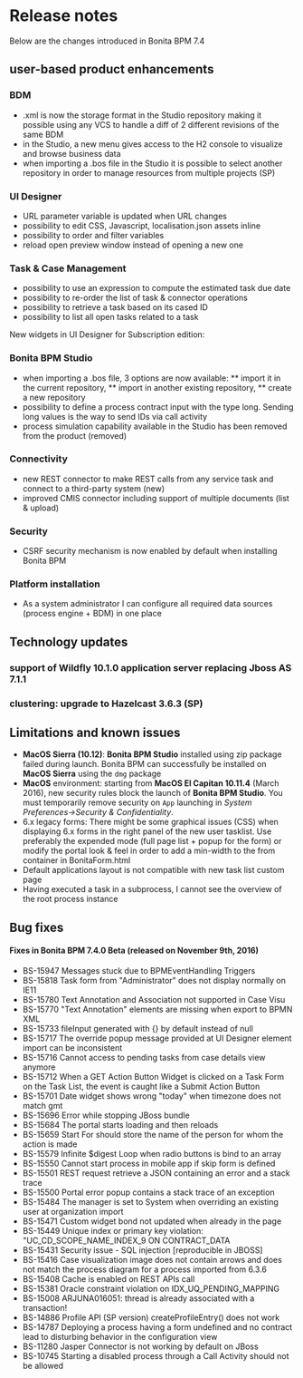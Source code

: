 # Release notes

Below are the changes introduced in Bonita BPM 7.4

## user-based product enhancements

### BDM
* .xml is now the storage format in the Studio repository making it possible using any VCS to handle a diff of 2 different revisions of the same BDM
* in the Studio, a new menu gives access to the H2 console to visualize and browse business data
* when importing a .bos file in the Studio it is possible to select another repository in order to manage resources from multiple projects (SP)

### UI Designer
* URL parameter variable is updated when URL changes
* possibility to edit CSS, Javascript, localisation.json assets inline
* possibility to order and filter variables
* reload open preview window instead of opening a new one


### Task & Case Management
* possibility to use an expression to compute the estimated task due date
* possibility to re-order the list of task & connector operations
* possibility to retrieve a task based on its cased ID
* possibility to list all open tasks related to a task

New widgets in UI Designer for Subscription edition:

### Bonita BPM Studio
* when importing a .bos file, 3 options are now available:
** import it in the current repository,
** import in another existing repository,
** create a new repository
* possibility to define a process contract input with the type long. Sending long values is the way to send IDs via call activity
* process simulation capability available in the Studio has been removed from the product (removed)

### Connectivity
* new REST connector to make REST calls from any service task and connect to a third-party system (new)
* improved CMIS connector including support of multiple documents (list & upload)

### Security
* CSRF security mechanism is now enabled by default when installing Bonita BPM

### Platform installation
* As a system administrator I can configure all required data sources (process engine + BDM) in one place

## Technology updates
### support of Wildfly 10.1.0 application server replacing Jboss AS 7.1.1
### clustering: upgrade to Hazelcast 3.6.3 (SP)

## Limitations and known issues

* **MacOS Sierra (10.12)**: **Bonita BPM Studio** installed using zip package failed during launch. Bonita BPM can successfully be installed on **MacOS Sierra** using the `dmg` package
* **MacOS** environment: starting from **MacOS El Capitan 10.11.4** (March 2016), new security rules block the launch of **Bonita BPM Studio**. You must temporarily remove security on `App` launching in _System Preferences→Security & Confidentiality_.
* 6.x legacy forms: There might be some graphical issues (CSS) when displaying 6.x forms in the right panel of the new user tasklist. Use preferably the expended mode (full page list + popup for the form) or modify the portal look & feel in order to add a min-width to the from container in BonitaForm.html 
* Default applications layout is not compatible with new task list custom page
* Having executed a task in a subprocess, I cannot see the overview of the root process instance

## Bug fixes

#### Fixes in Bonita BPM 7.4.0 Beta (released on November 9th, 2016)

* BS-15947	Messages stuck due to BPMEventHandling Triggers
* BS-15818	Task form from "Administrator" does not display normally on IE11
* BS-15780	Text Annotation and Association not supported in Case Visu
* BS-15770	"Text Annotation" elements are missing when export to BPMN XML
* BS-15733	fileInput generated with {} by default instead of null
* BS-15717	The override popup message provided at UI Designer element import can be inconsistent
* BS-15716	Cannot access to pending tasks from case details view anymore
* BS-15712	When a GET Action Button Widget is clicked on a Task Form on the Task List, the event is caught like a Submit Action Button
* BS-15701	Date widget shows wrong "today" when timezone does not match gmt
* BS-15696	Error while stopping JBoss bundle
* BS-15684	The portal starts loading and then reloads
* BS-15659	Start For should store the name of the person for whom the action is made
* BS-15579	Infinite $digest Loop when radio buttons is bind to an array
* BS-15550	Cannot start process in mobile app if skip form is defined
* BS-15501	REST request retrieve a JSON containing an error and a stack trace
* BS-15500	Portal error popup contains a stack trace of an exception
* BS-15484	The manager is set to System when overriding an existing user at organization import
* BS-15471	Custom widget bond not updated when already in the page
* BS-15449	Unique index or primary key violation: "UC_CD_SCOPE_NAME_INDEX_9 ON CONTRACT_DATA
* BS-15431	Security issue - SQL injection [reproducible in JBOSS]
* BS-15416	Case visualization image does not contain arrows and does not match the process diagram for a process imported from 6.3.6
* BS-15408	Cache is enabled on REST APIs call
* BS-15381	Oracle constraint violation on IDX_UQ_PENDING_MAPPING
* BS-15008	ARJUNA016051: thread is already associated with a transaction!
* BS-14886	Profile API (SP version) createProfileEntry() does not work
* BS-14787	Deploying a process having a form undefined and no contract lead to disturbing behavior in the configuration view
* BS-11280	Jasper Connector is not working by default on JBoss
* BS-10745	Starting a disabled process through a Call Activity should not be allowed


